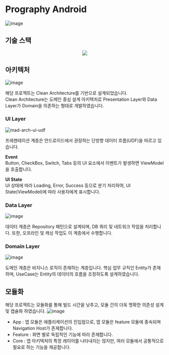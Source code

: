 # Prography Android
![image](https://github.com/user-attachments/assets/e7a002cd-5565-4d5c-8f39-2843715b97b4)


## 기술 스택
<p align="center">
  <img src="https://github.com/user-attachments/assets/be052746-ad45-412d-a57a-4c3fc8519f2b">
</p>

## 아키텍처
![image](https://github.com/user-attachments/assets/0c6183e1-95f9-4b3e-b281-c8951f3acaf3)

해당 프로젝트는 Clean Architecture를 기반으로 설계되었습니다.  
Clean Architecture는 도메인 중심 설계 아키텍처로 Presentation Layer와 Data Layer가 Domain을 의존하는 형태로 개발하였습니다.

### UI Layer
![mad-arch-ui-udf](https://github.com/user-attachments/assets/aef7bd6e-45e8-4b52-ab41-2b4889ec3988)

프레젠테이션 계층은 안드로이드에서 권장하는 단방향 데이터 흐름(UDF)을 따르고 있습니다.

**Event**  
Button, CheckBox, Switch, Tabs 등의 UI 요소에서 이벤트가 발생하면 ViewModel을 호출합니다.

**UI State**  
UI 상태에 따라 Loading, Error, Success 등으로 분기 처리하여, UI State(ViewModel)에 따라 사용자에게 표시합니다.

### Data Layer
![image](https://github.com/user-attachments/assets/109241f8-4bed-4ebc-abe6-8043beff2b7b)

데이터 계층은 Repository 패턴으로 설계되며, DB 쿼리 및 네트워크 작업을 처리합니다. 
또한, 오프라인 및 캐싱 작업도 이 계층에서 수행합니다.

### Domain Layer
![image](https://github.com/user-attachments/assets/0764c2da-0a44-4581-a7ec-e440d307edf8)

도메인 계층은 비지니스 로직이 존재하는 계층입니다.
핵심 업무 규칙인 Entity가 존재하며, UseCase는 Entity의 데이터의 흐름을 조정하도록 설계하였습니다.


## 모듈화
해당 프로젝트는 모듈화를 통해 빌드 시간을 낮추고, 모듈 간의 더욱 명확한 의존성 설계 및 캡슐화 하였습니다.
![image](https://github.com/user-attachments/assets/99ea9249-5df0-4fd1-a8e9-130b0dfee584)

- App : 앱 모듈은 애플리케이션의 진입점으로, 앱 모듈은 feature 모듈에 종속되며 Navigation Host가 존재합니다.
- Feature : 화면 별로 독립적인 기능에 따라 존재합니다.
- Core : 앱 아키텍처의 특정 레이어를 나타내지는 않지만, 여러 모듈에서 공통적으로 필요로 하는 기능을 제공합니다.
